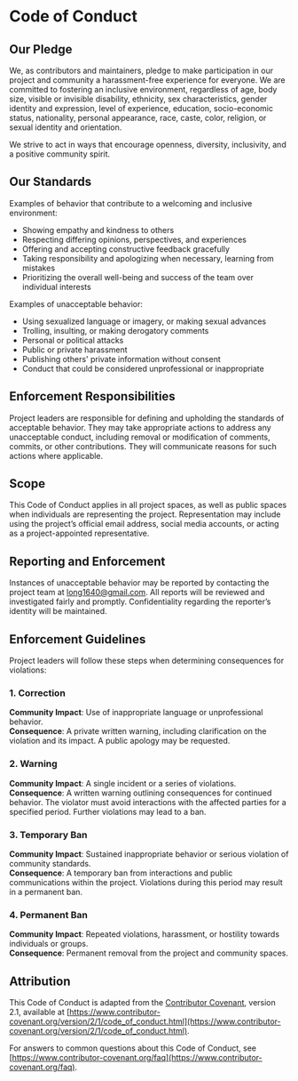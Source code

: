 # Code of Conduct

## Our Pledge

We, as contributors and maintainers, pledge to make participation in our project and community a harassment-free experience for everyone. We are committed to fostering an inclusive environment, regardless of age, body size, visible or invisible disability, ethnicity, sex characteristics, gender identity and expression, level of experience, education, socio-economic status, nationality, personal appearance, race, caste, color, religion, or sexual identity and orientation.

We strive to act in ways that encourage openness, diversity, inclusivity, and a positive community spirit.

## Our Standards

Examples of behavior that contribute to a welcoming and inclusive environment:

- Showing empathy and kindness to others
- Respecting differing opinions, perspectives, and experiences
- Offering and accepting constructive feedback gracefully
- Taking responsibility and apologizing when necessary, learning from mistakes
- Prioritizing the overall well-being and success of the team over individual interests

Examples of unacceptable behavior:

- Using sexualized language or imagery, or making sexual advances
- Trolling, insulting, or making derogatory comments
- Personal or political attacks
- Public or private harassment
- Publishing others' private information without consent
- Conduct that could be considered unprofessional or inappropriate

## Enforcement Responsibilities

Project leaders are responsible for defining and upholding the standards of acceptable behavior. They may take appropriate actions to address any unacceptable conduct, including removal or modification of comments, commits, or other contributions. They will communicate reasons for such actions where applicable.

## Scope

This Code of Conduct applies in all project spaces, as well as public spaces when individuals are representing the project. Representation may include using the project’s official email address, social media accounts, or acting as a project-appointed representative.

## Reporting and Enforcement

Instances of unacceptable behavior may be reported by contacting the project team at long1640@gmail.com. All reports will be reviewed and investigated fairly and promptly. Confidentiality regarding the reporter’s identity will be maintained.

## Enforcement Guidelines

Project leaders will follow these steps when determining consequences for violations:

### 1. Correction

**Community Impact**: Use of inappropriate language or unprofessional behavior.  
**Consequence**: A private written warning, including clarification on the violation and its impact. A public apology may be requested.

### 2. Warning

**Community Impact**: A single incident or a series of violations.  
**Consequence**: A written warning outlining consequences for continued behavior. The violator must avoid interactions with the affected parties for a specified period. Further violations may lead to a ban.

### 3. Temporary Ban

**Community Impact**: Sustained inappropriate behavior or serious violation of community standards.  
**Consequence**: A temporary ban from interactions and public communications within the project. Violations during this period may result in a permanent ban.

### 4. Permanent Ban

**Community Impact**: Repeated violations, harassment, or hostility towards individuals or groups.  
**Consequence**: Permanent removal from the project and community spaces.

## Attribution

This Code of Conduct is adapted from the [Contributor Covenant](https://www.contributor-covenant.org), version 2.1, available at [https://www.contributor-covenant.org/version/2/1/code_of_conduct.html](https://www.contributor-covenant.org/version/2/1/code_of_conduct.html).

For answers to common questions about this Code of Conduct, see [https://www.contributor-covenant.org/faq](https://www.contributor-covenant.org/faq).

